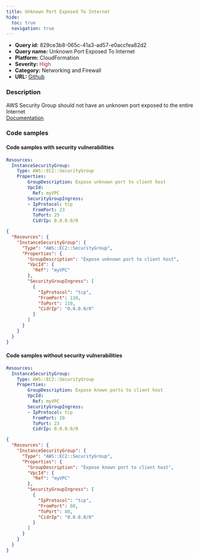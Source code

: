 ```yaml
---
title: Unknown Port Exposed To Internet
hide:
  toc: true
  navigation: true
---
```


<style>
  .highlight .hll {
    background-color: #ff171742;
  }
  .md-content {
    max-width: 1100px;
    margin: 0 auto;
  }
</style>

-   **Query id:** 829ce3b8-065c-41a3-ad57-e0accfea82d2
-   **Query name:** Unknown Port Exposed To Internet
-   **Platform:** CloudFormation
-   **Severity:** <span style="color:#bb2124">High</span>
-   **Category:** Networking and Firewall
-   **URL:** [Github](https://github.com/Checkmarx/kics/tree/master/assets/queries/cloudFormation/aws/unknown_port_exposed_to_internet)

### Description
AWS Security Group should not have an unknown port exposed to the entire Internet<br>
[Documentation](https://docs.aws.amazon.com/AWSCloudFormation/latest/UserGuide/aws-properties-ec2-security-group.html)

### Code samples
#### Code samples with security vulnerabilities
```yaml title="Positive test num. 1 - yaml file" hl_lines="9"
Resources:
  InstanceSecurityGroup:
    Type: AWS::EC2::SecurityGroup
    Properties:
        GroupDescription: Expose unknown port to client host
        VpcId:
          Ref: myVPC
        SecurityGroupIngress:
        - IpProtocol: tcp
          FromPort: 23
          ToPort: 25
          CidrIp: 0.0.0.0/0

```
```json title="Positive test num. 2 - json file" hl_lines="12"
{
  "Resources": {
    "InstanceSecurityGroup": {
      "Type": "AWS::EC2::SecurityGroup",
      "Properties": {
        "GroupDescription": "Expose unknown port to client host",
        "VpcId": {
          "Ref": "myVPC"
        },
        "SecurityGroupIngress": [
          {
            "IpProtocol": "tcp",
            "FromPort": 110,
            "ToPort": 119,
            "CidrIp": "0.0.0.0/0"
          }
        ]
      }
    }
  }
}

```


#### Code samples without security vulnerabilities
```yaml title="Negative test num. 1 - yaml file"
Resources:
  InstanceSecurityGroup:
    Type: AWS::EC2::SecurityGroup
    Properties:
        GroupDescription: Expose known ports to client host
        VpcId:
          Ref: myVPC
        SecurityGroupIngress:
        - IpProtocol: tcp
          FromPort: 20
          ToPort: 23
          CidrIp: 0.0.0.0/0

```
```json title="Negative test num. 2 - json file"
{
  "Resources": {
    "InstanceSecurityGroup": {
      "Type": "AWS::EC2::SecurityGroup",
      "Properties": {
        "GroupDescription": "Expose known port to client host",
        "VpcId": {
          "Ref": "myVPC"
        },
        "SecurityGroupIngress": [
          {
            "IpProtocol": "tcp",
            "FromPort": 80,
            "ToPort": 80,
            "CidrIp": "0.0.0.0/0"
          }
        ]
      }
    }
  }
}

```
